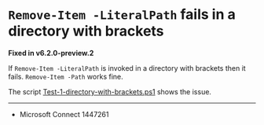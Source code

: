 # `Remove-Item -LiteralPath` fails in a directory with brackets

**Fixed in v6.2.0-preview.2**

If `Remove-Item -LiteralPath` is invoked in a directory with brackets then it
fails. `Remove-Item -Path` works fine.

The script [Test-1-directory-with-brackets.ps1](Test-1-directory-with-brackets.ps1) shows the issue.

---

- Microsoft Connect 1447261
